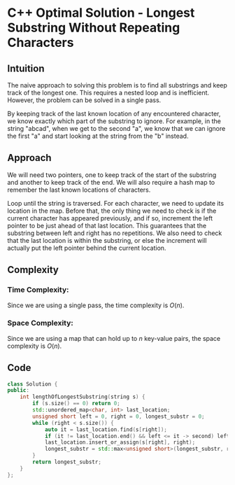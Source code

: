 # C++ Optimal Solution - Longest Substring Without Repeating Characters

## Intuition
<!-- Describe your first thoughts on how to solve this problem. -->
The naive approach to solving this problem is to find all substrings and keep track of the longest one. This requires a nested loop and is inefficient. However, the problem can be solved in a single pass.

By keeping track of the last known location of any encountered character, we know exactly which part of the substring to ignore. For example, in the string "abcad", when we get to the second "a", we know that we can ignore the first "a" and start looking at the string from the "b" instead. 

## Approach
<!-- Describe your approach to solving the problem. -->
We will need two pointers, one to keep track of the start of the substring and another to keep track of the end. We will also require a hash map to remember the last known locations of characters.

Loop until the string is traversed. For each character, we need to update its location in the map. Before that, the only thing we need to check is if the current character has appeared previously, and if so, increment the left pointer to be just ahead of that last location. This guarantees that the substring between left and right has no repetitions. We also need to check that the last location is within the substring, or else the increment will actually put the left pointer behind the current location.

## Complexity

### Time Complexity:
<!-- Add your time complexity here, e.g. $$O(n)$$ -->
Since we are using a single pass, the time complexity is $O(n)$.

### Space Complexity:
<!-- Add your space complexity here, e.g. $$O(n)$$ -->
Since we are using a map that can hold up to $n$ key-value pairs, the space complexity is $O(n)$.

## Code

```cpp
class Solution {
public:
    int lengthOfLongestSubstring(string s) {
        if (s.size() == 0) return 0;
        std::unordered_map<char, int> last_location;
        unsigned short left = 0, right = 0, longest_substr = 0;
        while (right < s.size()) {
            auto it = last_location.find(s[right]);
            if (it != last_location.end() && left <= it -> second) left = it -> second + 1;
            last_location.insert_or_assign(s[right], right);
            longest_substr = std::max<unsigned short>(longest_substr, right++ - left + 1);
        }
        return longest_substr;
    }
};
```
